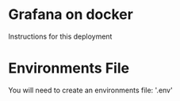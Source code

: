 # Grafana on docker
Instructions for this deployment

# Environments File
You will need to create an environments file: '.env'